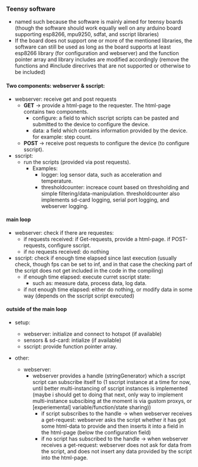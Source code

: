 ### Teensy software
 * named such because the software is mainly aimed for teensy boards (though the software should work equally well on any arduino board supporting esp8266, mpu9250, sdfat, and sscript libraries)
 * If the board does not support one or more of the mentioned libraries, the software can still be used as long as the board supports at least esp8266 library (for configuration and webserver) and the function pointer array and library includes are modified accordingly (remove the functions and #include direcrives that are not supported or otherwise to be included)

#### Two components: webserver & sscript:
 * webserver: receive get and post requests
   * **GET** -> provide a html-page to the requester. The html-page contains two components.
     * configure: a field to which sscript scripts can be pasted and submitted to the device to configure the device.
     * data: a field which contains information provided by the device. for example: step count. 
   * **POST** -> receive post requests to configure the device (to configure sscript).
 * sscript:
   * run the scripts (provided via post requests).
     * Examples:
       * logger: log sensor data, such as acceleration and temperature.
       * thresholdcounter: increace count based on thresholding and simple filtering/data-manipulation. thresholdcounter also implements sd-card logging, serial port logging, and webserver logging.

#### main loop

* webserver: check if there are requestes:
  * if requests received: if Get-requests, provide a html-page. if POST-requests, configure sscript.
  * if no requests received: do nothing
* sscript: check if enough time elapsed since last execution (usually check, though fps can be set to inf, and in that case the checking part of the script does not get included in the code in the compiling)
  * if enough time elapsed: execute curret sscript state:
    * such as: measure data, process data, log data.
  * if not enough time elapsed: either do nothing, or modify data in some way (depends on the sscript script executed)

#### outside of the main loop

* setup:
  * webserver: initialize and connect to hotspot (if available)
  * sensors & sd-card: intialize (if available)
  * sscript: provide function pointer array.

* other:
  * webserver:
    * webserver provides a handle (stringGenerator) which a sscript script can subscribe itself to (1 sscript instance at a time for now, until better multi-instancing of sscript instances is implemented (maybe i should get to doing that next, only way to implement multi-instance subscibing at the moment is via gustom proxys, or [experiemental] variable/function/state sharing))
      * if script subscribes to the handle -> when webserver receives a get-request: webserver asks the script whether it has got some html-data to provide and then inserts it into a field in the html-page (below the configuration field)
      * if no script has subscribed to the handle -> when webserver receives a get-request: webserver does not ask for data from the script, and does not insert any data provided by the script into the html-page.
    
    
